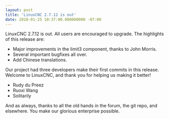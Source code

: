 ```yaml
---
layout: post
title: 'LinuxCNC 2.7.12 is out'
date: 2018-01-25 10:37:00.000000000 -07:00
---
```

LinuxCNC 2.7.12 is out.  All users are encouraged to upgrade.
The highlights of this release are:

* Major improvements in the limit3 component, thanks to John Morris.
* Several important bugfixes all over.
* Add Chinese translations.


Our project had three developers make their first commits in this release.
Welcome to LinuxCNC, and thank you for helping us making it better!

* Rudy du Preez
* Ruoxi Wang
* Solitarily


And as always, thanks to all the old hands in the forum, the git repo,
and elsewhere.  You make our glorious enterprise possible.
